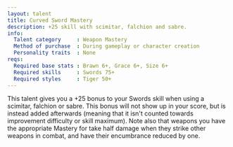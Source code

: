 ```yaml
---
layout: talent
title: Curved Sword Mastery
description: +25 skill with scimitar, falchion and sabre.
info:
  Talent category     : Weapon Mastery
  Method of purchase  : During gameplay or character creation
  Personality traits  : None
reqs:
  Required base stats : Brawn 6+, Grace 6+, Size 6+
  Required skills     : Swords 75+
  Required styles     : Tiger 50+
---
```


This talent gives you a +25 bonus to your Swords skill when using a scimitar,
falchion or sabre.  This bonus will not show up in your score, but is instead
added afterwards (meaning that it isn't counted towards improvement difficulty
or skill maximum).  Note also that weapons you have the appropriate Mastery for
take half damage when they strike other weapons in combat, and have their
encumbrance reduced by one.
